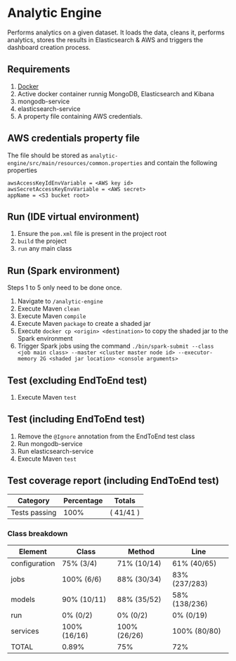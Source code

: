 # Analytic Engine
Performs analytics on a given dataset. It loads the data, cleans it, performs analytics, stores the results in Elasticsearch & AWS and triggers the dashboard creation process.

## Requirements
1. [Docker](https://www.docker.com/)
2. Active docker container runnig MongoDB, Elasticsearch and Kibana
3. mongodb-service
4. elasticsearch-service
5. A property file containing AWS credentials.

## AWS credentials property file
The file should be stored as `analytic-engine/src/main/resources/common.properties` and contain the following properties
```
awsAccessKeyIdEnvVariable = <AWS key id>
awsSecretAccessKeyEnvVariable = <AWS secret>
appName = <S3 bucket root>
```

## Run (IDE virtual environment)

1. Ensure the `pom.xml` file is present in the project root
2. `build` the project
3. `run` any main class

## Run (Spark environment)

Steps 1 to 5 only need to be done once.

1. Navigate to `/analytic-engine`
2. Execute Maven `clean`
3. Execute Maven `compile`
4. Execute Maven `package` to create a shaded jar
5. Execute `docker cp <origin> <destination>` to copy the shaded jar to the Spark environment
6. Trigger Spark jobs using the command `./bin/spark-submit --class <job main class> --master <cluster master node id> --executor-memory 2G <shaded jar location> <console arguments>`

## Test (excluding EndToEnd test)

1. Execute Maven `test`

## Test (including EndToEnd test)

1. Remove the `@Ignore` annotation from the EndToEnd test class
2. Run mongodb-service
3. Run elasticsearch-service
4. Execute Maven `test`

## Test coverage report (including EndToEnd test)

Category        |Percentage |Totals
----------------|-----------|---------
Tests passing   |100%       |( 41/41 )

### Class breakdown

Element         |Class          |Method         |Line               |
----------------|---------------|---------------|-------------------|
configuration   |75%    (3/4)   |71%    (10/14) |61%    (40/65)     |
jobs            |100%   (6/6)   |88%    (30/34) |83%    (237/283)   |
models          |90%    (10/11) |88%    (35/52) |58%    (138/236)   |
run             |0%     (0/2)   |0%     (0/2)   |0%     (0/19)      |
services        |100%   (16/16) |100%   (26/26) |100%   (80/80)     |
TOTAL           |0.89%          |75%            |72%                |